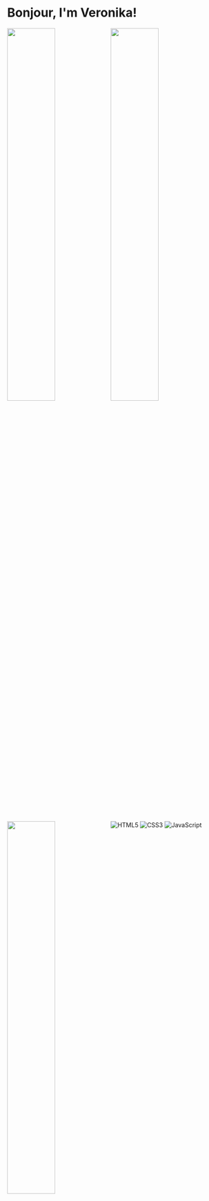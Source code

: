 # Bonjour, I'm Veronika!

<img align="left" width="47%" src="https://github-readme-stats.vercel.app/api?username=lunanailei&theme=radical&show_icons=true"/>
<img align="left" width="47%" src="https://github-readme-stats.vercel.app/api/top-langs/?username=lunanailei&layout=compact"/>
<img align="left" width="47%" src="https://github-readme-stats.vercel.app/api/wakatime?username=lunanailei"/>

![HTML5](https://img.shields.io/badge/html5-%23E34F26.svg?style=for-the-badge&logo=html5&logoColor=white)
![CSS3](https://img.shields.io/badge/css3-%231572B6.svg?style=for-the-badge&logo=css3&logoColor=white)
![JavaScript](https://img.shields.io/badge/javascript-%23323330.svg?style=for-the-badge&logo=javascript&logoColor=%23F7DF1E)
